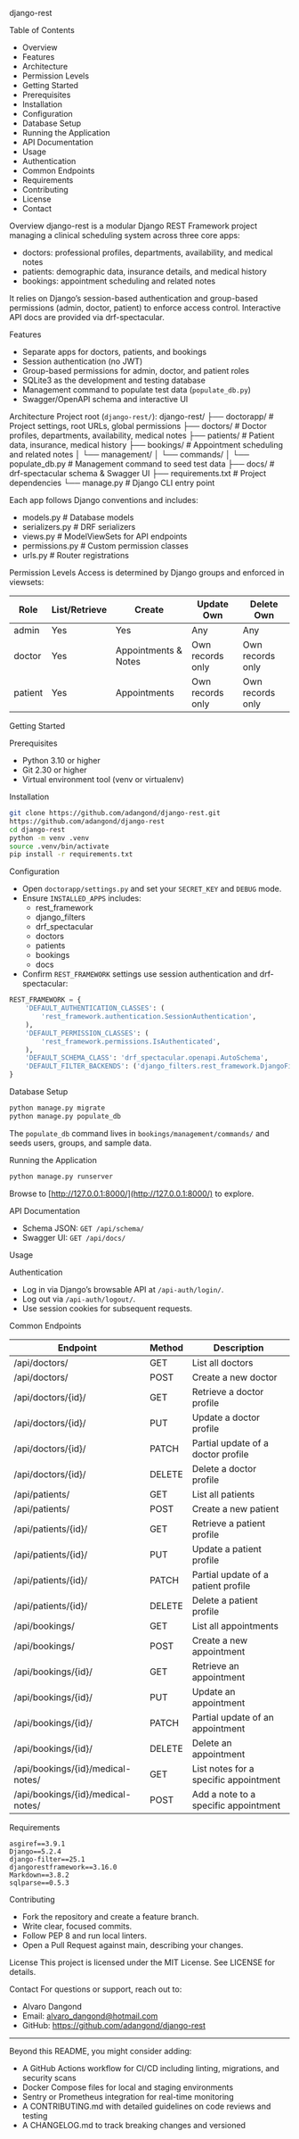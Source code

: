 django-rest

Table of Contents
- Overview
- Features
- Architecture
- Permission Levels
- Getting Started
- Prerequisites
- Installation
- Configuration
- Database Setup
- Running the Application
- API Documentation
- Usage
- Authentication
- Common Endpoints
- Requirements
- Contributing
- License
- Contact

Overview
django-rest is a modular Django REST Framework project managing a clinical scheduling system across three core apps:
- doctors: professional profiles, departments, availability, and medical notes
- patients: demographic data, insurance details, and medical history
- bookings: appointment scheduling and related notes

It relies on Django’s session-based authentication and group-based permissions (admin, doctor, patient) to enforce access control. Interactive API docs are provided via drf-spectacular.

Features
- Separate apps for doctors, patients, and bookings
- Session authentication (no JWT)
- Group-based permissions for admin, doctor, and patient roles
- SQLite3 as the development and testing database
- Management command to populate test data (`populate_db.py`)
- Swagger/OpenAPI schema and interactive UI

Architecture
Project root (`django-rest/`):
django-rest/
├── doctorapp/            # Project settings, root URLs, global permissions
├── doctors/              # Doctor profiles, departments, availability, medical notes
├── patients/             # Patient data, insurance, medical history
├── bookings/             # Appointment scheduling and related notes
│   └── management/
│       └── commands/
│           └── populate_db.py   # Management command to seed test data
├── docs/                 # drf-spectacular schema & Swagger UI
├── requirements.txt      # Project dependencies
└── manage.py             # Django CLI entry point

Each app follows Django conventions and includes:
- models.py           # Database models
- serializers.py      # DRF serializers
- views.py            # ModelViewSets for API endpoints
- permissions.py      # Custom permission classes
- urls.py             # Router registrations

Permission Levels
Access is determined by Django groups and enforced in viewsets:

| Role    | List/Retrieve | Create                | Update Own         | Delete Own         |
|---------|---------------|----------------------|--------------------|--------------------|
| admin   | Yes           | Yes                  | Any                | Any                |
| doctor  | Yes           | Appointments & Notes | Own records only   | Own records only   |
| patient | Yes           | Appointments         | Own records only   | Own records only   |

Getting Started

Prerequisites
- Python 3.10 or higher
- Git 2.30 or higher
- Virtual environment tool (venv or virtualenv)

Installation
```bash
git clone https://github.com/adangond/django-rest.git
https://github.com/adangond/django-rest
cd django-rest
python -m venv .venv
source .venv/bin/activate
pip install -r requirements.txt
```

Configuration
- Open `doctorapp/settings.py` and set your `SECRET_KEY` and `DEBUG` mode.
- Ensure `INSTALLED_APPS` includes:
  - rest_framework
  - django_filters
  - drf_spectacular
  - doctors
  - patients
  - bookings
  - docs
- Confirm `REST_FRAMEWORK` settings use session authentication and drf-spectacular:
```python
REST_FRAMEWORK = {
    'DEFAULT_AUTHENTICATION_CLASSES': (
        'rest_framework.authentication.SessionAuthentication',
    ),
    'DEFAULT_PERMISSION_CLASSES': (
        'rest_framework.permissions.IsAuthenticated',
    ),
    'DEFAULT_SCHEMA_CLASS': 'drf_spectacular.openapi.AutoSchema',
    'DEFAULT_FILTER_BACKENDS': ('django_filters.rest_framework.DjangoFilterBackend',),
}
```

Database Setup
```bash
python manage.py migrate
python manage.py populate_db
```
The `populate_db` command lives in `bookings/management/commands/` and seeds users, groups, and sample data.

Running the Application
```bash
python manage.py runserver
```
Browse to [http://127.0.0.1:8000/](http://127.0.0.1:8000/) to explore.

API Documentation
- Schema JSON: `GET /api/schema/`
- Swagger UI: `GET /api/docs/`

Usage

Authentication
- Log in via Django’s browsable API at `/api-auth/login/`.
- Log out via `/api-auth/logout/`.
- Use session cookies for subsequent requests.

Common Endpoints

| Endpoint                                   | Method | Description                              |
|---------------------------------------------|--------|------------------------------------------|
| /api/doctors/                              | GET    | List all doctors                         |
| /api/doctors/                              | POST   | Create a new doctor                      |
| /api/doctors/{id}/                         | GET    | Retrieve a doctor profile                |
| /api/doctors/{id}/                         | PUT    | Update a doctor profile                  |
| /api/doctors/{id}/                         | PATCH  | Partial update of a doctor profile       |
| /api/doctors/{id}/                         | DELETE | Delete a doctor profile                  |
| /api/patients/                             | GET    | List all patients                        |
| /api/patients/                             | POST   | Create a new patient                     |
| /api/patients/{id}/                        | GET    | Retrieve a patient profile               |
| /api/patients/{id}/                        | PUT    | Update a patient profile                 |
| /api/patients/{id}/                        | PATCH  | Partial update of a patient profile      |
| /api/patients/{id}/                        | DELETE | Delete a patient profile                 |
| /api/bookings/                             | GET    | List all appointments                    |
| /api/bookings/                             | POST   | Create a new appointment                 |
| /api/bookings/{id}/                        | GET    | Retrieve an appointment                  |
| /api/bookings/{id}/                        | PUT    | Update an appointment                    |
| /api/bookings/{id}/                        | PATCH  | Partial update of an appointment         |
| /api/bookings/{id}/                        | DELETE | Delete an appointment                    |
| /api/bookings/{id}/medical-notes/          | GET    | List notes for a specific appointment    |
| /api/bookings/{id}/medical-notes/          | POST   | Add a note to a specific appointment     |

Requirements
```
asgiref==3.9.1
Django==5.2.4
django-filter==25.1
djangorestframework==3.16.0
Markdown==3.8.2
sqlparse==0.5.3
```

Contributing
- Fork the repository and create a feature branch.
- Write clear, focused commits.
- Follow PEP 8 and run local linters.
- Open a Pull Request against main, describing your changes.

License
This project is licensed under the MIT License. See LICENSE for details.

Contact
For questions or support, reach out to:
- Alvaro Dangond
- Email: alvaro_dangond@hotmail.com
- GitHub: https://github.com/adangond/django-rest

---

Beyond this README, you might consider adding:
- A GitHub Actions workflow for CI/CD including linting, migrations, and security scans
- Docker Compose files for local and staging environments
- Sentry or Prometheus integration for real-time monitoring
- A CONTRIBUTING.md with detailed guidelines on code reviews and testing
- A CHANGELOG.md to track breaking changes and versioned